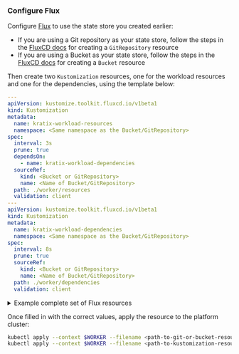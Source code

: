 ### Configure Flux

Configure [Flux](fluxcd.io) to use the state store you created earlier:
- If you are using a Git repository as your state store, follow the steps in the
  [FluxCD docs](https://fluxcd.io/flux/components/source/gitrepositories/) for
  creating a `GitRepository` resource
- If you are using a Bucket as your state store, follow the steps in the
  [FluxCD docs](https://fluxcd.io/flux/components/source/buckets/) for
  creating a `Bucket` resource

Then create two `Kustomization` resources, one for the workload resources and
one for the dependencies, using the template below:

```yaml
---
apiVersion: kustomize.toolkit.fluxcd.io/v1beta1
kind: Kustomization
metadata:
  name: kratix-workload-resources
  namespace: <Same namespace as the Bucket/GitRepository>
spec:
  interval: 3s
  prune: true
  dependsOn:
    - name: kratix-workload-dependencies
  sourceRef:
    kind: <Bucket or GitRepository>
    name: <Name of Bucket/GitRepository>
  path: ./worker/resources
  validation: client
---
apiVersion: kustomize.toolkit.fluxcd.io/v1beta1
kind: Kustomization
metadata:
  name: kratix-workload-dependencies
  namespace: <Same namespace as the Bucket/GitRepository>
spec:
  interval: 8s
  prune: true
  sourceRef:
    kind: <Bucket or GitRepository>
    name: <Name of Bucket/GitRepository>
  path: ./worker/dependencies
  validation: client
```

<details>
<summary>Example complete set of Flux resources</summary>

```yaml
---
apiVersion: source.toolkit.fluxcd.io/v1beta1
kind: Bucket
metadata:
  name: kratix-bucket
  namespace: flux-system
spec:
  interval: 10s
  provider: generic
  bucketName: kratix
  endpoint: 172.18.0.2:31337
  insecure: true
  secretRef:
    name: minio-credentials
---
apiVersion: v1
kind: Secret
metadata:
  name: minio-credentials
  namespace: flux-system
type: Opaque
data:
  accesskey: bWluaW9hZG1pbg==
  secretkey: bWluaW9hZG1pbg==
---
apiVersion: kustomize.toolkit.fluxcd.io/v1beta1
kind: Kustomization
metadata:
  name: kratix-workload-resources
  namespace: flux-system
spec:
  interval: 3s
  prune: true
  dependsOn:
    - name: kratix-workload-dependencies
  sourceRef:
    kind: Bucket
    name: kratix-bucket
  path: ./worker/resources
  validation: client
---
apiVersion: kustomize.toolkit.fluxcd.io/v1beta1
kind: Kustomization
metadata:
  name: kratix-workload-dependencies
  namespace: flux-system
spec:
  interval: 8s
  prune: true
  sourceRef:
    kind: Bucket
    name: kratix-bucket
  path: ./worker/dependencies
  validation: client
```
</details>

Once filled in with the correct values, apply the resource to the platform cluster:

```bash
kubectl apply --context $WORKER --filename <path-to-git-or-bucket-resource>
kubectl apply --context $WORKER --filename <path-to-kustomization-resource>
```
